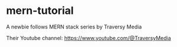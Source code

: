 # mern-tutorial
A newbie follows MERN stack series by Traversy Media

Their Youtube channel: https://www.youtube.com/@TraversyMedia
